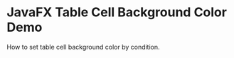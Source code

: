 JavaFX Table Cell Background Color Demo
=======================================

How to set table cell background color by condition.

